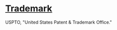 # [Trademark](https://rkenneybrew.github.io/Trademark/)
 USPTO, "United States Patent & Trademark Office."

